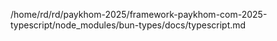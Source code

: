 /home/rd/rd/paykhom-2025/framework-paykhom-com-2025-typescript/node_modules/bun-types/docs/typescript.md